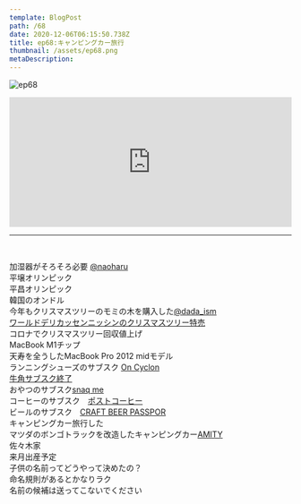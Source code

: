 ```yaml
---  
template: BlogPost  
path: /68
date: 2020-12-06T06:15:50.738Z  
title: ep68:キャンピングカー旅行
thumbnail: /assets/ep68.png
metaDescription:  
---  
```

![ep68](/assets/ep68.png)  

<iframe src="https://open.spotify.com/embed/episode/2WXwVNOl18S9VwJTv8Jv96" width="100%" height="232" frameBorder="0" allowfullscreen="" allow="autoplay; clipboard-write; encrypted-media; fullscreen; picture-in-picture"></iframe>

***

</br>

加湿器がそろそろ必要 [@naoharu](https://twitter.com/naoharu)   
平壌オリンピック  
平昌オリンピック  
韓国のオンドル  
今年もクリスマスツリーのモミの木を購入した[@dada_ism](https://twitter.com/dada_ism)  
[ワールドデリカッセンニッシンのクリスマスツリー特売](https://www.nissin-world-delicatessen.jp/news/season/847/)  
コロナでクリスマスツリー回収値上げ  
MacBook M1チップ  
天寿を全うしたMacBook Pro 2012 midモデル  
ランニングシューズのサブスク [On Cyclon](https://www.on-running.com/ja-jp/cyclon)  
[牛角サブスク終了](https://business.nikkei.com/atcl/gen/19/00100/010800001/)  
おやつのサブスク[snaq me](https://snaq.me/)  
コーヒーのサブスク　[ポストコーヒー](https://postcoffee.co/)  
ビールのサブスク　[CRAFT BEER PASSPOR](https://www.favy.info/craft_beer_passport/lp_01)  
キャンピングカー旅行した  
マツダのボンゴトラックを改造したキャンピングカー[AMITY](https://atozcamp.com/amity/)  
佐々木家  
来月出産予定  
子供の名前ってどうやって決めたの？  
命名規則があるとかなりラク  
名前の候補は送ってこないでください　  